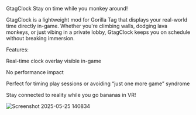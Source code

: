 GtagClock
Stay on time while you monkey around!

GtagClock is a lightweight mod for Gorilla Tag that displays your real-world time directly in-game. Whether you're climbing walls, dodging lava monkeys, or just vibing in a private lobby, GtagClock keeps you on schedule without breaking immersion.

Features:

Real-time clock overlay visible in-game

No performance impact

Perfect for timing play sessions or avoiding “just one more game” syndrome

Stay connected to reality while you go bananas in VR!

![Screenshot 2025-05-25 140834](https://github.com/user-attachments/assets/8a63bc53-d807-4dd0-b957-d7382b4ca775)
